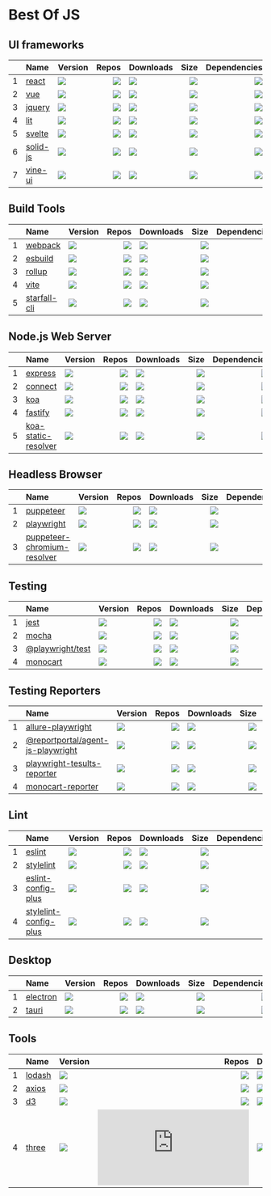 # Best Of JS


## UI frameworks
|   |Name|Version|Repos|Downloads|Size|Dependencies|
|:-:|:---|:------|----:|:--------|---:|-----------:|
| 1 |[react](https://github.com/facebook/react)|[![](https://img.shields.io/npm/v/react?label=)](https://www.npmjs.com/package/react)|[![](https://badgen.net/github/dependents-repo/facebook/react?label=)](https://github.com/facebook/react/network/dependents)|[![](https://img.bayuguai.com/npm/downloads/react)](https://www.npmjs.com/package/react)|[![](https://img.bayuguai.com/npm/size/react?label=)](https://www.npmjs.com/package/react)|[![](https://img.bayuguai.com/npm/dependencies/react?label=)](https://github.com/facebook/react/network/dependencies)|
| 2 |[vue](https://github.com/vuejs/core)|[![](https://img.shields.io/npm/v/vue?label=)](https://www.npmjs.com/package/vue)|[![](https://badgen.net/github/dependents-repo/vuejs/core?label=)](https://github.com/vuejs/core/network/dependents)|[![](https://img.bayuguai.com/npm/downloads/vue)](https://www.npmjs.com/package/vue)|[![](https://img.bayuguai.com/npm/size/vue?label=)](https://www.npmjs.com/package/vue)|[![](https://img.bayuguai.com/npm/dependencies/vue?label=)](https://github.com/vuejs/core/network/dependencies)|
| 3 |[jquery](https://github.com/jquery/jquery)|[![](https://img.shields.io/npm/v/jquery?label=)](https://www.npmjs.com/package/jquery)|[![](https://badgen.net/github/dependents-repo/jquery/jquery?label=)](https://github.com/jquery/jquery/network/dependents)|[![](https://img.bayuguai.com/npm/downloads/jquery)](https://www.npmjs.com/package/jquery)|[![](https://img.bayuguai.com/npm/size/jquery?label=)](https://www.npmjs.com/package/jquery)|[![](https://img.bayuguai.com/npm/dependencies/jquery?label=)](https://github.com/jquery/jquery/network/dependencies)|
| 4 |[lit](https://github.com/lit/lit)|[![](https://img.shields.io/npm/v/lit?label=)](https://www.npmjs.com/package/lit)|[![](https://badgen.net/github/dependents-repo/lit/lit?label=)](https://github.com/lit/lit/network/dependents)|[![](https://img.bayuguai.com/npm/downloads/lit)](https://www.npmjs.com/package/lit)|[![](https://img.bayuguai.com/npm/size/lit?label=)](https://www.npmjs.com/package/lit)|[![](https://img.bayuguai.com/npm/dependencies/lit?label=)](https://github.com/lit/lit/network/dependencies)|
| 5 |[svelte](https://github.com/sveltejs/svelte)|[![](https://img.shields.io/npm/v/svelte?label=)](https://www.npmjs.com/package/svelte)|[![](https://badgen.net/github/dependents-repo/sveltejs/svelte?label=)](https://github.com/sveltejs/svelte/network/dependents)|[![](https://img.bayuguai.com/npm/downloads/svelte)](https://www.npmjs.com/package/svelte)|[![](https://img.bayuguai.com/npm/size/svelte?label=)](https://www.npmjs.com/package/svelte)|[![](https://img.bayuguai.com/npm/dependencies/svelte?label=)](https://github.com/sveltejs/svelte/network/dependencies)|
| 6 |[solid-js](https://github.com/solidjs/solid)|[![](https://img.shields.io/npm/v/solid-js?label=)](https://www.npmjs.com/package/solid-js)|[![](https://badgen.net/github/dependents-repo/solidjs/solid?label=)](https://github.com/solidjs/solid/network/dependents)|[![](https://img.bayuguai.com/npm/downloads/solid-js)](https://www.npmjs.com/package/solid-js)|[![](https://img.bayuguai.com/npm/size/solid-js?label=)](https://www.npmjs.com/package/solid-js)|[![](https://img.bayuguai.com/npm/dependencies/solid-js?label=)](https://github.com/solidjs/solid/network/dependencies)|
| 7 |[vine-ui](https://github.com/cenfun/vine-ui)|[![](https://img.shields.io/npm/v/vine-ui?label=)](https://www.npmjs.com/package/vine-ui)|[![](https://badgen.net/github/dependents-repo/cenfun/vine-ui?label=)](https://github.com/cenfun/vine-ui/network/dependents)|[![](https://img.bayuguai.com/npm/downloads/vine-ui)](https://www.npmjs.com/package/vine-ui)|[![](https://img.bayuguai.com/npm/size/vine-ui?label=)](https://www.npmjs.com/package/vine-ui)|[![](https://img.bayuguai.com/npm/dependencies/vine-ui?label=)](https://github.com/cenfun/vine-ui/network/dependencies)|


## Build Tools
|   |Name|Version|Repos|Downloads|Size|Dependencies|
|:-:|:---|:------|----:|:--------|---:|-----------:|
| 1 |[webpack](https://github.com/webpack/webpack)|[![](https://img.shields.io/npm/v/webpack?label=)](https://www.npmjs.com/package/webpack)|[![](https://badgen.net/github/dependents-repo/webpack/webpack?label=)](https://github.com/webpack/webpack/network/dependents)|[![](https://img.bayuguai.com/npm/downloads/webpack)](https://www.npmjs.com/package/webpack)|[![](https://img.bayuguai.com/npm/size/webpack?label=)](https://www.npmjs.com/package/webpack)|[![](https://img.bayuguai.com/npm/dependencies/webpack?label=)](https://github.com/webpack/webpack/network/dependencies)|
| 2 |[esbuild](https://github.com/evanw/esbuild)|[![](https://img.shields.io/npm/v/esbuild?label=)](https://www.npmjs.com/package/esbuild)|[![](https://badgen.net/github/dependents-repo/evanw/esbuild?label=)](https://github.com/evanw/esbuild/network/dependents)|[![](https://img.bayuguai.com/npm/downloads/esbuild)](https://www.npmjs.com/package/esbuild)|[![](https://img.bayuguai.com/npm/size/esbuild?label=)](https://www.npmjs.com/package/esbuild)|[![](https://img.bayuguai.com/npm/dependencies/esbuild?label=)](https://github.com/evanw/esbuild/network/dependencies)|
| 3 |[rollup](https://github.com/rollup/rollup)|[![](https://img.shields.io/npm/v/rollup?label=)](https://www.npmjs.com/package/rollup)|[![](https://badgen.net/github/dependents-repo/rollup/rollup?label=)](https://github.com/rollup/rollup/network/dependents)|[![](https://img.bayuguai.com/npm/downloads/rollup)](https://www.npmjs.com/package/rollup)|[![](https://img.bayuguai.com/npm/size/rollup?label=)](https://www.npmjs.com/package/rollup)|[![](https://img.bayuguai.com/npm/dependencies/rollup?label=)](https://github.com/rollup/rollup/network/dependencies)|
| 4 |[vite](https://github.com/vitejs/vite)|[![](https://img.shields.io/npm/v/vite?label=)](https://www.npmjs.com/package/vite)|[![](https://badgen.net/github/dependents-repo/vitejs/vite?label=)](https://github.com/vitejs/vite/network/dependents)|[![](https://img.bayuguai.com/npm/downloads/vite)](https://www.npmjs.com/package/vite)|[![](https://img.bayuguai.com/npm/size/vite?label=)](https://www.npmjs.com/package/vite)|[![](https://img.bayuguai.com/npm/dependencies/vite?label=)](https://github.com/vitejs/vite/network/dependencies)|
| 5 |[starfall-cli](https://github.com/cenfun/starfall-cli)|[![](https://img.shields.io/npm/v/starfall-cli?label=)](https://www.npmjs.com/package/starfall-cli)|[![](https://badgen.net/github/dependents-repo/cenfun/starfall-cli?label=)](https://github.com/cenfun/starfall-cli/network/dependents)|[![](https://img.bayuguai.com/npm/downloads/starfall-cli)](https://www.npmjs.com/package/starfall-cli)|[![](https://img.bayuguai.com/npm/size/starfall-cli?label=)](https://www.npmjs.com/package/starfall-cli)|[![](https://img.bayuguai.com/npm/dependencies/starfall-cli?label=)](https://github.com/cenfun/starfall-cli/network/dependencies)|


## Node.js Web Server
|   |Name|Version|Repos|Downloads|Size|Dependencies|
|:-:|:---|:------|----:|:--------|---:|-----------:|
| 1 |[express](https://github.com/expressjs/express)|[![](https://img.shields.io/npm/v/express?label=)](https://www.npmjs.com/package/express)|[![](https://badgen.net/github/dependents-repo/expressjs/express?label=)](https://github.com/expressjs/express/network/dependents)|[![](https://img.bayuguai.com/npm/downloads/express)](https://www.npmjs.com/package/express)|[![](https://img.bayuguai.com/npm/size/express?label=)](https://www.npmjs.com/package/express)|[![](https://img.bayuguai.com/npm/dependencies/express?label=)](https://github.com/expressjs/express/network/dependencies)|
| 2 |[connect](https://github.com/senchalabs/connect)|[![](https://img.shields.io/npm/v/connect?label=)](https://www.npmjs.com/package/connect)|[![](https://badgen.net/github/dependents-repo/senchalabs/connect?label=)](https://github.com/senchalabs/connect/network/dependents)|[![](https://img.bayuguai.com/npm/downloads/connect)](https://www.npmjs.com/package/connect)|[![](https://img.bayuguai.com/npm/size/connect?label=)](https://www.npmjs.com/package/connect)|[![](https://img.bayuguai.com/npm/dependencies/connect?label=)](https://github.com/senchalabs/connect/network/dependencies)|
| 3 |[koa](https://github.com/koajs/koa)|[![](https://img.shields.io/npm/v/koa?label=)](https://www.npmjs.com/package/koa)|[![](https://badgen.net/github/dependents-repo/koajs/koa?label=)](https://github.com/koajs/koa/network/dependents)|[![](https://img.bayuguai.com/npm/downloads/koa)](https://www.npmjs.com/package/koa)|[![](https://img.bayuguai.com/npm/size/koa?label=)](https://www.npmjs.com/package/koa)|[![](https://img.bayuguai.com/npm/dependencies/koa?label=)](https://github.com/koajs/koa/network/dependencies)|
| 4 |[fastify](https://github.com/fastify/fastify)|[![](https://img.shields.io/npm/v/fastify?label=)](https://www.npmjs.com/package/fastify)|[![](https://badgen.net/github/dependents-repo/fastify/fastify?label=)](https://github.com/fastify/fastify/network/dependents)|[![](https://img.bayuguai.com/npm/downloads/fastify)](https://www.npmjs.com/package/fastify)|[![](https://img.bayuguai.com/npm/size/fastify?label=)](https://www.npmjs.com/package/fastify)|[![](https://img.bayuguai.com/npm/dependencies/fastify?label=)](https://github.com/fastify/fastify/network/dependencies)|
| 5 |[koa-static-resolver](https://github.com/cenfun/koa-static-resolver)|[![](https://img.shields.io/npm/v/koa-static-resolver?label=)](https://www.npmjs.com/package/koa-static-resolver)|[![](https://badgen.net/github/dependents-repo/cenfun/koa-static-resolver?label=)](https://github.com/cenfun/koa-static-resolver/network/dependents)|[![](https://img.bayuguai.com/npm/downloads/koa-static-resolver)](https://www.npmjs.com/package/koa-static-resolver)|[![](https://img.bayuguai.com/npm/size/koa-static-resolver?label=)](https://www.npmjs.com/package/koa-static-resolver)|[![](https://img.bayuguai.com/npm/dependencies/koa-static-resolver?label=)](https://github.com/cenfun/koa-static-resolver/network/dependencies)|


## Headless Browser
|   |Name|Version|Repos|Downloads|Size|Dependencies|
|:-:|:---|:------|----:|:--------|---:|-----------:|
| 1 |[puppeteer](https://github.com/puppeteer/puppeteer)|[![](https://img.shields.io/npm/v/puppeteer?label=)](https://www.npmjs.com/package/puppeteer)|[![](https://badgen.net/github/dependents-repo/puppeteer/puppeteer?label=)](https://github.com/puppeteer/puppeteer/network/dependents)|[![](https://img.bayuguai.com/npm/downloads/puppeteer)](https://www.npmjs.com/package/puppeteer)|[![](https://img.bayuguai.com/npm/size/puppeteer?label=)](https://www.npmjs.com/package/puppeteer)|[![](https://img.bayuguai.com/npm/dependencies/puppeteer?label=)](https://github.com/puppeteer/puppeteer/network/dependencies)|
| 2 |[playwright](https://github.com/microsoft/playwright)|[![](https://img.shields.io/npm/v/playwright?label=)](https://www.npmjs.com/package/playwright)|[![](https://badgen.net/github/dependents-repo/microsoft/playwright?label=)](https://github.com/microsoft/playwright/network/dependents)|[![](https://img.bayuguai.com/npm/downloads/playwright)](https://www.npmjs.com/package/playwright)|[![](https://img.bayuguai.com/npm/size/playwright?label=)](https://www.npmjs.com/package/playwright)|[![](https://img.bayuguai.com/npm/dependencies/playwright?label=)](https://github.com/microsoft/playwright/network/dependencies)|
| 3 |[puppeteer-chromium-resolver](https://github.com/cenfun/puppeteer-chromium-resolver)|[![](https://img.shields.io/npm/v/puppeteer-chromium-resolver?label=)](https://www.npmjs.com/package/puppeteer-chromium-resolver)|[![](https://badgen.net/github/dependents-repo/cenfun/puppeteer-chromium-resolver?label=)](https://github.com/cenfun/puppeteer-chromium-resolver/network/dependents)|[![](https://img.bayuguai.com/npm/downloads/puppeteer-chromium-resolver)](https://www.npmjs.com/package/puppeteer-chromium-resolver)|[![](https://img.bayuguai.com/npm/size/puppeteer-chromium-resolver?label=)](https://www.npmjs.com/package/puppeteer-chromium-resolver)|[![](https://img.bayuguai.com/npm/dependencies/puppeteer-chromium-resolver?label=)](https://github.com/cenfun/puppeteer-chromium-resolver/network/dependencies)|


## Testing
|   |Name|Version|Repos|Downloads|Size|Dependencies|
|:-:|:---|:------|----:|:--------|---:|-----------:|
| 1 |[jest](https://github.com/facebook/jest)|[![](https://img.shields.io/npm/v/jest?label=)](https://www.npmjs.com/package/jest)|[![](https://badgen.net/github/dependents-repo/facebook/jest?label=)](https://github.com/facebook/jest/network/dependents)|[![](https://img.bayuguai.com/npm/downloads/jest)](https://www.npmjs.com/package/jest)|[![](https://img.bayuguai.com/npm/size/jest?label=)](https://www.npmjs.com/package/jest)|[![](https://img.bayuguai.com/npm/dependencies/jest?label=)](https://github.com/facebook/jest/network/dependencies)|
| 2 |[mocha](https://github.com/mochajs/mocha)|[![](https://img.shields.io/npm/v/mocha?label=)](https://www.npmjs.com/package/mocha)|[![](https://badgen.net/github/dependents-repo/mochajs/mocha?label=)](https://github.com/mochajs/mocha/network/dependents)|[![](https://img.bayuguai.com/npm/downloads/mocha)](https://www.npmjs.com/package/mocha)|[![](https://img.bayuguai.com/npm/size/mocha?label=)](https://www.npmjs.com/package/mocha)|[![](https://img.bayuguai.com/npm/dependencies/mocha?label=)](https://github.com/mochajs/mocha/network/dependencies)|
| 3 |[@playwright/test](https://github.com/microsoft/playwright)|[![](https://img.shields.io/npm/v/@playwright/test?label=)](https://www.npmjs.com/package/@playwright/test)|[![](https://badgen.net/github/dependents-repo/microsoft/playwright?label=)](https://github.com/microsoft/playwright/network/dependents)|[![](https://img.bayuguai.com/npm/downloads/@playwright/test)](https://www.npmjs.com/package/@playwright/test)|[![](https://img.bayuguai.com/npm/size/@playwright/test?label=)](https://www.npmjs.com/package/@playwright/test)|[![](https://img.bayuguai.com/npm/dependencies/@playwright/test?label=)](https://github.com/microsoft/playwright/network/dependencies)|
| 4 |[monocart](https://github.com/cenfun/monocart)|[![](https://img.shields.io/npm/v/monocart?label=)](https://www.npmjs.com/package/monocart)|[![](https://badgen.net/github/dependents-repo/cenfun/monocart?label=)](https://github.com/cenfun/monocart/network/dependents)|[![](https://img.bayuguai.com/npm/downloads/monocart)](https://www.npmjs.com/package/monocart)|[![](https://img.bayuguai.com/npm/size/monocart?label=)](https://www.npmjs.com/package/monocart)|[![](https://img.bayuguai.com/npm/dependencies/monocart?label=)](https://github.com/cenfun/monocart/network/dependencies)|


## Testing Reporters
|   |Name|Version|Repos|Downloads|Size|Dependencies|
|:-:|:---|:------|----:|:--------|---:|-----------:|
| 1 |[allure-playwright](https://github.com/allure-framework/allure-js)|[![](https://img.shields.io/npm/v/allure-playwright?label=)](https://www.npmjs.com/package/allure-playwright)|[![](https://badgen.net/github/dependents-repo/allure-framework/allure-js?label=)](https://github.com/allure-framework/allure-js/network/dependents)|[![](https://img.bayuguai.com/npm/downloads/allure-playwright)](https://www.npmjs.com/package/allure-playwright)|[![](https://img.bayuguai.com/npm/size/allure-playwright?label=)](https://www.npmjs.com/package/allure-playwright)|[![](https://img.bayuguai.com/npm/dependencies/allure-playwright?label=)](https://github.com/allure-framework/allure-js/network/dependencies)|
| 2 |[@reportportal/agent-js-playwright](https://github.com/reportportal/agent-js-playwright)|[![](https://img.shields.io/npm/v/@reportportal/agent-js-playwright?label=)](https://www.npmjs.com/package/@reportportal/agent-js-playwright)|[![](https://badgen.net/github/dependents-repo/reportportal/agent-js-playwright?label=)](https://github.com/reportportal/agent-js-playwright/network/dependents)|[![](https://img.bayuguai.com/npm/downloads/@reportportal/agent-js-playwright)](https://www.npmjs.com/package/@reportportal/agent-js-playwright)|[![](https://img.bayuguai.com/npm/size/@reportportal/agent-js-playwright?label=)](https://www.npmjs.com/package/@reportportal/agent-js-playwright)|[![](https://img.bayuguai.com/npm/dependencies/@reportportal/agent-js-playwright?label=)](https://github.com/reportportal/agent-js-playwright/network/dependencies)|
| 3 |[playwright-tesults-reporter](https://github.com/tesults/playwright-tesults-reporter)|[![](https://img.shields.io/npm/v/playwright-tesults-reporter?label=)](https://www.npmjs.com/package/playwright-tesults-reporter)|[![](https://badgen.net/github/dependents-repo/tesults/playwright-tesults-reporter?label=)](https://github.com/tesults/playwright-tesults-reporter/network/dependents)|[![](https://img.bayuguai.com/npm/downloads/playwright-tesults-reporter)](https://www.npmjs.com/package/playwright-tesults-reporter)|[![](https://img.bayuguai.com/npm/size/playwright-tesults-reporter?label=)](https://www.npmjs.com/package/playwright-tesults-reporter)|[![](https://img.bayuguai.com/npm/dependencies/playwright-tesults-reporter?label=)](https://github.com/tesults/playwright-tesults-reporter/network/dependencies)|
| 4 |[monocart-reporter](https://github.com/cenfun/monocart-reporter)|[![](https://img.shields.io/npm/v/monocart-reporter?label=)](https://www.npmjs.com/package/monocart-reporter)|[![](https://badgen.net/github/dependents-repo/cenfun/monocart-reporter?label=)](https://github.com/cenfun/monocart-reporter/network/dependents)|[![](https://img.bayuguai.com/npm/downloads/monocart-reporter)](https://www.npmjs.com/package/monocart-reporter)|[![](https://img.bayuguai.com/npm/size/monocart-reporter?label=)](https://www.npmjs.com/package/monocart-reporter)|[![](https://img.bayuguai.com/npm/dependencies/monocart-reporter?label=)](https://github.com/cenfun/monocart-reporter/network/dependencies)|


## Lint
|   |Name|Version|Repos|Downloads|Size|Dependencies|
|:-:|:---|:------|----:|:--------|---:|-----------:|
| 1 |[eslint](https://github.com/eslint/eslint)|[![](https://img.shields.io/npm/v/eslint?label=)](https://www.npmjs.com/package/eslint)|[![](https://badgen.net/github/dependents-repo/eslint/eslint?label=)](https://github.com/eslint/eslint/network/dependents)|[![](https://img.bayuguai.com/npm/downloads/eslint)](https://www.npmjs.com/package/eslint)|[![](https://img.bayuguai.com/npm/size/eslint?label=)](https://www.npmjs.com/package/eslint)|[![](https://img.bayuguai.com/npm/dependencies/eslint?label=)](https://github.com/eslint/eslint/network/dependencies)|
| 2 |[stylelint](https://github.com/stylelint/stylelint)|[![](https://img.shields.io/npm/v/stylelint?label=)](https://www.npmjs.com/package/stylelint)|[![](https://badgen.net/github/dependents-repo/stylelint/stylelint?label=)](https://github.com/stylelint/stylelint/network/dependents)|[![](https://img.bayuguai.com/npm/downloads/stylelint)](https://www.npmjs.com/package/stylelint)|[![](https://img.bayuguai.com/npm/size/stylelint?label=)](https://www.npmjs.com/package/stylelint)|[![](https://img.bayuguai.com/npm/dependencies/stylelint?label=)](https://github.com/stylelint/stylelint/network/dependencies)|
| 3 |[eslint-config-plus](https://github.com/confun/eslint-config-plus)|[![](https://img.shields.io/npm/v/eslint-config-plus?label=)](https://www.npmjs.com/package/eslint-config-plus)|[![](https://badgen.net/github/dependents-repo/confun/eslint-config-plus?label=)](https://github.com/confun/eslint-config-plus/network/dependents)|[![](https://img.bayuguai.com/npm/downloads/eslint-config-plus)](https://www.npmjs.com/package/eslint-config-plus)|[![](https://img.bayuguai.com/npm/size/eslint-config-plus?label=)](https://www.npmjs.com/package/eslint-config-plus)|[![](https://img.bayuguai.com/npm/dependencies/eslint-config-plus?label=)](https://github.com/confun/eslint-config-plus/network/dependencies)|
| 4 |[stylelint-config-plus](https://github.com/confun/stylelint-config-plus)|[![](https://img.shields.io/npm/v/stylelint-config-plus?label=)](https://www.npmjs.com/package/stylelint-config-plus)|[![](https://badgen.net/github/dependents-repo/confun/stylelint-config-plus?label=)](https://github.com/confun/stylelint-config-plus/network/dependents)|[![](https://img.bayuguai.com/npm/downloads/stylelint-config-plus)](https://www.npmjs.com/package/stylelint-config-plus)|[![](https://img.bayuguai.com/npm/size/stylelint-config-plus?label=)](https://www.npmjs.com/package/stylelint-config-plus)|[![](https://img.bayuguai.com/npm/dependencies/stylelint-config-plus?label=)](https://github.com/confun/stylelint-config-plus/network/dependencies)|


## Desktop
|   |Name|Version|Repos|Downloads|Size|Dependencies|
|:-:|:---|:------|----:|:--------|---:|-----------:|
| 1 |[electron](https://github.com/electron/electron)|[![](https://img.shields.io/npm/v/electron?label=)](https://www.npmjs.com/package/electron)|[![](https://badgen.net/github/dependents-repo/electron/electron?label=)](https://github.com/electron/electron/network/dependents)|[![](https://img.bayuguai.com/npm/downloads/electron)](https://www.npmjs.com/package/electron)|[![](https://img.bayuguai.com/npm/size/electron?label=)](https://www.npmjs.com/package/electron)|[![](https://img.bayuguai.com/npm/dependencies/electron?label=)](https://github.com/electron/electron/network/dependencies)|
| 2 |[tauri](https://github.com/tauri-apps/tauri)|[![](https://img.shields.io/npm/v/tauri?label=)](https://www.npmjs.com/package/tauri)|[![](https://badgen.net/github/dependents-repo/tauri-apps/tauri?label=)](https://github.com/tauri-apps/tauri/network/dependents)|[![](https://img.bayuguai.com/npm/downloads/tauri)](https://www.npmjs.com/package/tauri)|[![](https://img.bayuguai.com/npm/size/tauri?label=)](https://www.npmjs.com/package/tauri)|[![](https://img.bayuguai.com/npm/dependencies/tauri?label=)](https://github.com/tauri-apps/tauri/network/dependencies)|


## Tools
|   |Name|Version|Repos|Downloads|Size|Dependencies|
|:-:|:---|:------|----:|:--------|---:|-----------:|
| 1 |[lodash](https://github.com/lodash/lodash)|[![](https://img.shields.io/npm/v/lodash?label=)](https://www.npmjs.com/package/lodash)|[![](https://badgen.net/github/dependents-repo/lodash/lodash?label=)](https://github.com/lodash/lodash/network/dependents)|[![](https://img.bayuguai.com/npm/downloads/lodash)](https://www.npmjs.com/package/lodash)|[![](https://img.bayuguai.com/npm/size/lodash?label=)](https://www.npmjs.com/package/lodash)|[![](https://img.bayuguai.com/npm/dependencies/lodash?label=)](https://github.com/lodash/lodash/network/dependencies)|
| 2 |[axios](https://github.com/axios/axios)|[![](https://img.shields.io/npm/v/axios?label=)](https://www.npmjs.com/package/axios)|[![](https://badgen.net/github/dependents-repo/axios/axios?label=)](https://github.com/axios/axios/network/dependents)|[![](https://img.bayuguai.com/npm/downloads/axios)](https://www.npmjs.com/package/axios)|[![](https://img.bayuguai.com/npm/size/axios?label=)](https://www.npmjs.com/package/axios)|[![](https://img.bayuguai.com/npm/dependencies/axios?label=)](https://github.com/axios/axios/network/dependencies)|
| 3 |[d3](https://github.com/d3/d3)|[![](https://img.shields.io/npm/v/d3?label=)](https://www.npmjs.com/package/d3)|[![](https://badgen.net/github/dependents-repo/d3/d3?label=)](https://github.com/d3/d3/network/dependents)|[![](https://img.bayuguai.com/npm/downloads/d3)](https://www.npmjs.com/package/d3)|[![](https://img.bayuguai.com/npm/size/d3?label=)](https://www.npmjs.com/package/d3)|[![](https://img.bayuguai.com/npm/dependencies/d3?label=)](https://github.com/d3/d3/network/dependencies)|
| 4 |[three](https://github.com/mrdoob/three.js)|[![](https://img.shields.io/npm/v/three?label=)](https://www.npmjs.com/package/three)|[![](https://badgen.net/github/dependents-repo/mrdoob/three.js?label=)](https://github.com/mrdoob/three.js/network/dependents)|[![](https://img.bayuguai.com/npm/downloads/three)](https://www.npmjs.com/package/three)|[![](https://img.bayuguai.com/npm/size/three?label=)](https://www.npmjs.com/package/three)|[![](https://img.bayuguai.com/npm/dependencies/three?label=)](https://github.com/mrdoob/three.js/network/dependencies)|